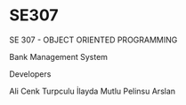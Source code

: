 # SE307


SE 307 - OBJECT ORIENTED PROGRAMMING 

Bank Management System

Developers

Ali Cenk Turpculu
İlayda Mutlu
Pelinsu Arslan
